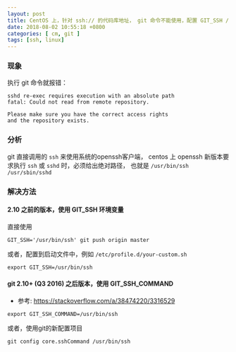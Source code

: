 ```yaml
---
layout: post
title: CentOS 上，针对 ssh:// 的代码库地址， git 命令不能使用，配置 GIT_SSH / GIT_SSH_COMMAND / core.sshCommand 可解决
date: 2018-08-02 10:55:18 +0800
categories: [ cm, git ]
tags: [ssh, linux]
---
```


### 现象

执行 git 命令就报错：

~~~
sshd re-exec requires execution with an absolute path
fatal: Could not read from remote repository.

Please make sure you have the correct access rights
and the repository exists.
~~~


### 分析

git 直接调用的 `ssh` 来使用系统的openssh客户端，
centos 上 openssh 新版本要求执行 `ssh` 或 `sshd` 时，必须给出绝对路径，
也就是 `/usr/bin/ssh` `/usr/sbin/sshd`


### 解决方法

#### 2.10 之前的版本，使用 GIT_SSH 环境变量

直接使用

~~~
GIT_SSH='/usr/bin/ssh' git push origin master
~~~

或者，配置到启动文件中，例如 `/etc/profile.d/your-custom.sh`

~~~ shell
export GIT_SSH=/usr/bin/ssh
~~~



#### git 2.10+ (Q3 2016) 之后版本，使用 GIT_SSH_COMMAND

* 参考: <https://stackoverflow.com/a/38474220/3316529>

~~~ shell
export GIT_SSH_COMMAND=/usr/bin/ssh
~~~

或者，使用git的新配置项目 

~~~ shell
git config core.sshCommand /usr/bin/ssh
~~~


















